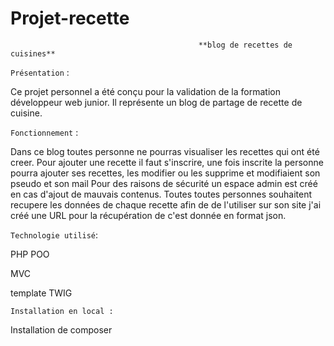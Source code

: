 # Projet-recette
                                              **blog de recettes de cuisines**
                    
                 
                 
`Présentation` :

Ce projet personnel a été conçu pour la validation de la formation développeur web junior.
Il représente un blog de partage de recette de cuisine.


`Fonctionnement` :

Dans ce blog toutes personne ne pourras visualiser les recettes qui ont été creer.
Pour ajouter une recette il faut s'inscrire, une fois inscrite la personne pourra ajouter ses recettes, les modifier ou les supprime et modifiaient son pseudo et son mail
Pour des raisons de sécurité un espace admin est créé en cas d'ajout de mauvais contenus.
Toutes toutes personnes souhaitent recupere les données de chaque recette afin de de l'utiliser sur son site j'ai créé une URL pour la récupération de c'est donnée en format json.

`Technologie utilisé`:

PHP POO

MVC

template TWIG


`Installation en local :`

Installation de composer






